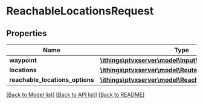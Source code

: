 # ReachableLocationsRequest

## Properties
Name | Type | Description | Notes
------------ | ------------- | ------------- | -------------
**waypoint** | [**\ithings\ptvxserver\model\InputWaypoint**](InputWaypoint.md) |  | 
**locations** | [**\ithings\ptvxserver\model\RouteLocation[]**](RouteLocation.md) |  | [optional] 
**reachable_locations_options** | [**\ithings\ptvxserver\model\ReachableLocationsOptions**](ReachableLocationsOptions.md) |  | 

[[Back to Model list]](../../README.md#documentation-for-models) [[Back to API list]](../../README.md#documentation-for-api-endpoints) [[Back to README]](../../README.md)

